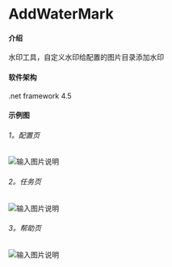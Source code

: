 # AddWaterMark

#### 介绍
水印工具，自定义水印给配置的图片目录添加水印

#### 软件架构
.net framework 4.5

#### 示例图

###### 1。配置页
![输入图片说明](https://foruda.gitee.com/images/1723019119949013222/851bb055_490334.png "水印图2.png")
###### 2。任务页
![输入图片说明](https://foruda.gitee.com/images/1723019155131455834/69bb3bb8_490334.png "水印图1.png")
###### 3。帮助页
![输入图片说明](https://foruda.gitee.com/images/1723019183362159777/27f3cd5f_490334.png "水印图3.png")